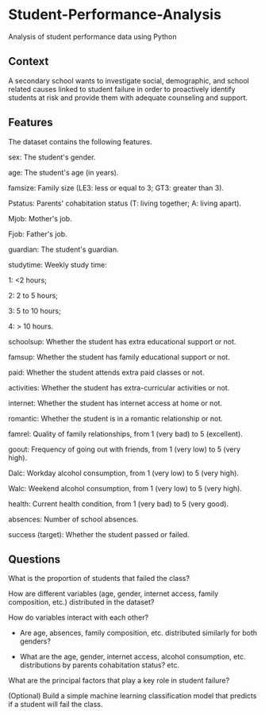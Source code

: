 # Student-Performance-Analysis
Analysis of student performance data using Python

## Context

A secondary school wants to investigate social, demographic, and school related causes linked to student failure in order to proactively identify students at risk and provide them with adequate counseling and support.

## Features

The dataset contains the following features.

sex: The student's gender.

age: The student's age (in years).

famsize: Family size (LE3: less or equal to 3; GT3: greater than 3).

Pstatus: Parents' cohabitation status (T: living together; A: living apart).

Mjob: Mother's job.

Fjob: Father's job.

guardian: The student's guardian.

studytime: Weekly study time:

1: <2 hours;

2: 2 to 5 hours;

3: 5 to 10 hours;

4: > 10 hours.

schoolsup: Whether the student has extra educational support or not.

famsup: Whether the student has family educational support or not.

paid: Whether the student attends extra paid classes or not.

activities: Whether the student has extra-curricular activities or not.

internet: Whether the student has internet access at home or not.

romantic: Whether the student is in a romantic relationship or not.

famrel: Quality of family relationships, from 1 (very bad) to 5 (excellent).

goout: Frequency of going out with friends, from 1 (very low) to 5 (very high).

Dalc: Workday alcohol consumption, from 1 (very low) to 5 (very high).

Walc: Weekend alcohol consumption, from 1 (very low) to 5 (very high).

health: Current health condition, from 1 (very bad) to 5 (very good).

absences: Number of school absences.

success (target): Whether the student passed or failed.


## Questions

What is the proportion of students that failed the class?

How are different variables (age, gender, internet access, family composition, etc.) distributed in the dataset?

How do variables interact with each other?

- Are age, absences, family composition, etc. distributed similarly for both genders?

- What are the age, gender, internet access, alcohol consumption, etc. distributions by parents cohabitation status? etc.

What are the principal factors that play a key role in student failure?

(Optional) Build a simple machine learning classification model that predicts if a student will fail the class.

